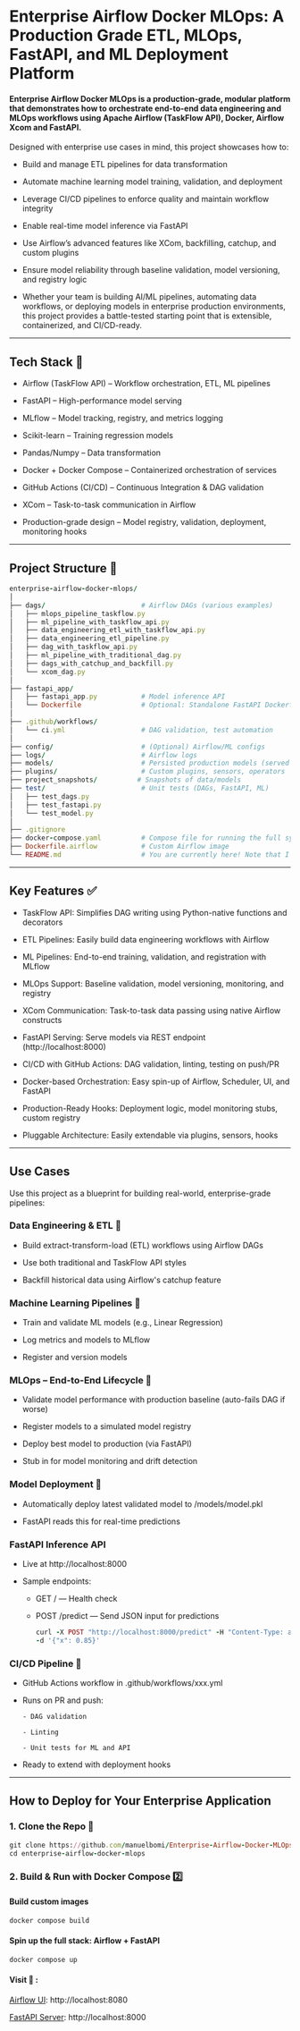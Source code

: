 # Enterprise Airflow Docker MLOps: A Production Grade ETL, MLOps, FastAPI, and ML Deployment Platform

#### Enterprise Airflow Docker MLOps is a production-grade, modular platform that demonstrates how to orchestrate end-to-end data engineering and MLOps workflows using Apache Airflow (TaskFlow API), Docker, Airflow Xcom and FastAPI.

Designed with enterprise use cases in mind, this project showcases how to:

- Build and manage ETL pipelines for data transformation

- Automate machine learning model training, validation, and deployment

- Leverage CI/CD pipelines to enforce quality and maintain workflow integrity

- Enable real-time model inference via FastAPI

- Use Airflow’s advanced features like XCom, backfilling, catchup, and custom plugins

- Ensure model reliability through baseline validation, model versioning, and registry logic

* Whether your team is building AI/ML pipelines, automating data workflows, or deploying models in enterprise production environments, this project provides a battle-tested starting point that is extensible, containerized, and CI/CD-ready.

--- 

## Tech Stack  🧰 

- Airflow (TaskFlow API) – Workflow orchestration, ETL, ML pipelines

- FastAPI – High-performance model serving

- MLflow – Model tracking, registry, and metrics logging

- Scikit-learn – Training regression models

- Pandas/Numpy – Data transformation

- Docker + Docker Compose – Containerized orchestration of services

- GitHub Actions (CI/CD) – Continuous Integration & DAG validation

- XCom – Task-to-task communication in Airflow

- Production-grade design – Model registry, validation, deployment, monitoring hooks

---

## Project Structure  📁 


```ruby
enterprise-airflow-docker-mlops/
│
├── dags/                        # Airflow DAGs (various examples)
│   ├── mlops_pipeline_taskflow.py
│   ├── ml_pipeline_with_taskflow_api.py
│   ├── data_engineering_etl_with_taskflow_api.py
│   ├── data_engineering_etl_pipeline.py
│   ├── dag_with_taskflow_api.py
│   ├── ml_pipeline_with_traditional_dag.py
│   ├── dags_with_catchup_and_backfill.py
│   └── xcom_dag.py
│
├── fastapi_app/
│   ├── fastapi_app.py           # Model inference API
│   └── Dockerfile               # Optional: Standalone FastAPI Dockerfile
│
├── .github/workflows/
│   └── ci.yml                   # DAG validation, test automation
│
├── config/                      # (Optional) Airflow/ML configs
├── logs/                        # Airflow logs
├── models/                      # Persisted production models (served by FastAPI)
├── plugins/                     # Custom plugins, sensors, operators
├── project_snapshots/          # Snapshots of data/models
├── test/                        # Unit tests (DAGs, FastAPI, ML)
│   ├── test_dags.py
│   ├── test_fastapi.py
│   └── test_model.py
│
├── .gitignore
├── docker-compose.yaml          # Compose file for running the full system
├── Dockerfile.airflow           # Custom Airflow image
└── README.md                    # You are currently here! Note that I did not include it in the original repo structure


```
---

## Key Features ✅

 - TaskFlow API: Simplifies DAG writing using Python-native functions and decorators

 - ETL Pipelines: Easily build data engineering workflows with Airflow

-  ML Pipelines: End-to-end training, validation, and registration with MLflow

- MLOps Support: Baseline validation, model versioning, monitoring, and registry

- XCom Communication: Task-to-task data passing using native Airflow constructs

-  FastAPI Serving: Serve models via REST endpoint (http://localhost:8000)

-  CI/CD with GitHub Actions: DAG validation, linting, testing on push/PR

- Docker-based Orchestration: Easy spin-up of Airflow, Scheduler, UI, and FastAPI

- Production-Ready Hooks: Deployment logic, model monitoring stubs, custom registry

- Pluggable Architecture: Easily extendable via plugins, sensors, hooks

---


## Use Cases

Use this project as a blueprint for building real-world, enterprise-grade pipelines:

### Data Engineering & ETL 🔁 

- Build extract-transform-load (ETL) workflows using Airflow DAGs

- Use both traditional and TaskFlow API styles

- Backfill historical data using Airflow's catchup feature

### Machine Learning Pipelines  🧠 

- Train and validate ML models (e.g., Linear Regression)

- Log metrics and models to MLflow

- Register and version models

### MLOps – End-to-End Lifecycle 🔐

- Validate model performance with production baseline (auto-fails DAG if worse)

- Register models to a simulated model registry

- Deploy best model to production (via FastAPI)

- Stub in for model monitoring and drift detection

### Model Deployment  🚀

- Automatically deploy latest validated model to /models/model.pkl

- FastAPI reads this for real-time predictions

### FastAPI Inference API  

- Live at http://localhost:8000

- Sample endpoints:
  
    - GET / — Health check

    - POST /predict — Send JSON input for predictions
      
      ```ruby
      curl -X POST "http://localhost:8000/predict" -H "Content-Type: application/json" \
      -d '{"x": 0.85}'        
      ```


### CI/CD Pipeline 🔐

- GitHub Actions workflow in .github/workflows/xxx.yml

- Runs on PR and push:
  
      - DAG validation

      - Linting

      - Unit tests for ML and API

- Ready to extend with deployment hooks
    



--- 

## How to Deploy for Your Enterprise Application

### 1. Clone the Repo  🔐

      
```ruby
git clone https://github.com/manuelbomi/Enterprise-Airflow-Docker-MLOps----A-Production-Grade-ETL-MLOps-FastAPI-and-ML-Deployment-Platform-/tree/main
cd enterprise-airflow-docker-mlops

```

### 2. Build & Run with Docker Compose  2️⃣

####  Build custom images

```ruby
docker compose build
```

#### Spin up the full stack: Airflow + FastAPI

```ruby
docker compose up
```

#### Visit  📌 :  

<ins>Airflow UI</ins>: http://localhost:8080

<ins>FastAPI Server</ins>: http://localhost:8000





